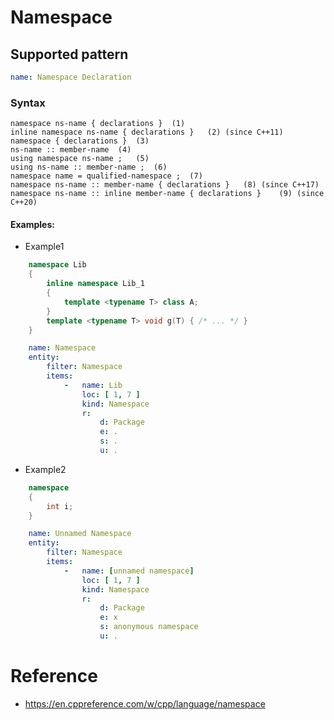 # Namespace

## Supported pattern
```yaml
name: Namespace Declaration
```
### Syntax
```text
namespace ns-name { declarations }	(1)	
inline namespace ns-name { declarations }	(2)	(since C++11)
namespace { declarations }	(3)	
ns-name :: member-name	(4)	
using namespace ns-name ;	(5)	
using ns-name :: member-name ;	(6)	
namespace name = qualified-namespace ;	(7)	
namespace ns-name :: member-name { declarations }	(8)	(since C++17)
namespace ns-name :: inline member-name { declarations }	(9)	(since C++20)
```


#### Examples: 

- Example1
```cpp
    namespace Lib
    {
        inline namespace Lib_1
        {
            template <typename T> class A; 
        }
        template <typename T> void g(T) { /* ... */ }
    }
```

```yaml
    name: Namespace
    entity:
        filter: Namespace
        items:
            -   name: Lib
                loc: [ 1, 7 ]
                kind: Namespace
                r:
                    d: Package
                    e: .
                    s: .
                    u: .
```

- Example2
```cpp
    namespace
    {
        int i; 
    }
```

```yaml
    name: Unnamed Namespace
    entity:
        filter: Namespace
        items:
            -   name: [unnamed namespace]
                loc: [ 1, 7 ]
                kind: Namespace
                r:
                    d: Package
                    e: x
                    s: anonymous namespace
                    u: .
```

# Reference
- https://en.cppreference.com/w/cpp/language/namespace

